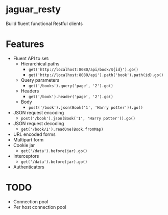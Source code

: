 # jaguar_resty

Build fluent functional Restful clients

# Features

+ Fluent API to set:
    + Hierarchical paths  
        + `get('http://localhost:8080/api/book/${id}').go()`
        + `get('http://localhost:8080/api').path('book').path(id).go()`
    + Query parameters
        + `get('/books').query('page', '2').go()`
    + Headers
        + `get('/book').header('page', '2').go()`
    + Body
        + `post('/book').json(Book('1', 'Harry potter')).go()`
+ JSON request encoding  
    + `post('/book').json(Book('1', 'Harry potter')).go()`
+ JSON request decoding
    + `get('/book/1').readOne(Book.fromMap)`
+ URL encoded forms
+ Multipart form
+ Cookie jar
    + `get('/data').before(jar).go()`
+ Interceptors
    + `get('/data').before(jar).go()`
+ Authenticators

# TODO

+ Connection pool
+ Per host connection pool